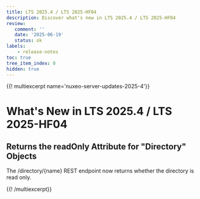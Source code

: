```yaml
---
title: LTS 2025.4 / LTS 2025-HF04
description: Discover what's new in LTS 2025.4 / LTS 2025-HF04
review:
   comment: ''
   date: '2025-06-19'
   status: ok
labels:
    - release-notes
toc: true
tree_item_index: 0
hidden: true
---
```


{{! multiexcerpt name='nuxeo-server-updates-2025-4'}}
# What's New in LTS 2025.4 / LTS 2025-HF04

## Returns the readOnly Attribute for "Directory" Objects

The /directory/{name} REST endpoint now returns whether the directory is read only.


{{! /multiexcerpt}}
